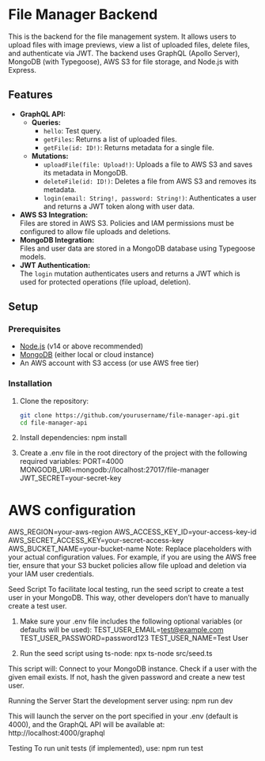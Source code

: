 # File Manager Backend

This is the backend for the file management system. It allows users to upload files with image previews, view a list of uploaded files, delete files, and authenticate via JWT. The backend uses GraphQL (Apollo Server), MongoDB (with Typegoose), AWS S3 for file storage, and Node.js with Express.

## Features

- **GraphQL API:**
  - **Queries:**
    - `hello`: Test query.
    - `getFiles`: Returns a list of uploaded files.
    - `getFile(id: ID!)`: Returns metadata for a single file.
  - **Mutations:**
    - `uploadFile(file: Upload!)`: Uploads a file to AWS S3 and saves its metadata in MongoDB.
    - `deleteFile(id: ID!)`: Deletes a file from AWS S3 and removes its metadata.
    - `login(email: String!, password: String!)`: Authenticates a user and returns a JWT token along with user data.
- **AWS S3 Integration:**  
  Files are stored in AWS S3. Policies and IAM permissions must be configured to allow file uploads and deletions.
- **MongoDB Integration:**  
  Files and user data are stored in a MongoDB database using Typegoose models.
- **JWT Authentication:**  
  The `login` mutation authenticates users and returns a JWT which is used for protected operations (file upload, deletion).

## Setup

### Prerequisites

- [Node.js](https://nodejs.org/) (v14 or above recommended)
- [MongoDB](https://www.mongodb.com/) (either local or cloud instance)
- An AWS account with S3 access (or use AWS free tier)

### Installation

1. Clone the repository:

   ```bash
   git clone https://github.com/yourusername/file-manager-api.git
   cd file-manager-api

2. Install dependencies:
  npm install

3. Create a .env file in the root directory of the project with the following required variables:
   PORT=4000
MONGODB_URI=mongodb://localhost:27017/file-manager
JWT_SECRET=your-secret-key

# AWS configuration
AWS_REGION=your-aws-region
AWS_ACCESS_KEY_ID=your-access-key-id
AWS_SECRET_ACCESS_KEY=your-secret-access-key
AWS_BUCKET_NAME=your-bucket-name
Note: Replace placeholders with your actual configuration values. For example, if you are using the AWS free tier, ensure that your S3 bucket policies allow file upload and deletion via your IAM user credentials.

Seed Script
To facilitate local testing, run the seed script to create a test user in your MongoDB. This way, other developers don’t have to manually create a test user.

1. Make sure your .env file includes the following optional variables (or defaults will be used):
TEST_USER_EMAIL=test@example.com
TEST_USER_PASSWORD=password123
TEST_USER_NAME=Test User

2. Run the seed script using ts-node:
   npx ts-node src/seed.ts

This script will:
  Connect to your MongoDB instance.
  Check if a user with the given email exists.
  If not, hash the given password and create a new test user.

Running the Server
Start the development server using:
npm run dev

This will launch the server on the port specified in your .env (default is 4000), and the GraphQL API will be available at:
http://localhost:4000/graphql

Testing
To run unit tests (if implemented), use:
npm run test

